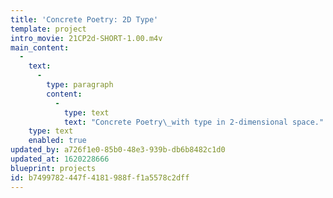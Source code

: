 ```yaml
---
title: 'Concrete Poetry: 2D Type'
template: project
intro_movie: 21CP2d-SHORT-1.00.m4v
main_content:
  -
    text:
      -
        type: paragraph
        content:
          -
            type: text
            text: "Concrete Poetry\_with type in 2-dimensional space."
    type: text
    enabled: true
updated_by: a726f1e0-85b0-48e3-939b-db6b8482c1d0
updated_at: 1620228666
blueprint: projects
id: b7499782-447f-4181-988f-f1a5578c2dff
---
```

